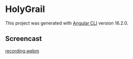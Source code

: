 # HolyGrail

This project was generated with [Angular CLI](https://github.com/angular/angular-cli) version 16.2.0.

## Screencast  

[recording.webm](https://github.com/occiandiaali/holy-grail-layout-ngl/assets/40769994/49157375-074c-48ae-aa01-3c18a2894d94)

